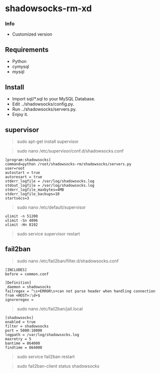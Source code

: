 shadowsocks-rm-xd
========
### Info

* Customized version

## Requirements

* Python
* cymysql
* mysql

## Install
* Import sql/*.sql to your MySQL Database.
* Edit ../shadowsocks/config.py.
* Run ../shadowsocks/servers.py.
* Enjoy it.

## supervisor

> sudo apt-get install supervisor

> sudo nano /etc/supervisor/conf.d/shadowsocks.conf

````
[program:shadowsocks]
command=python /root/shadowsocks-rm/shadowsocks/servers.py
user=root
autostart = true
autoresart = true
stderr_logfile = /var/log/shadowsocks.log
stdout_logfile = /var/log/shadowsocks.log
stderr_logfile_maxbytes=4MB
stderr_logfile_backups=10
startsecs=3

````
> sudo nano /etc/default/supervisor

````
ulimit -n 51200
ulimit -Sn 4096
ulimit -Hn 8192
````

> sudo service supervisor restart

## fail2ban
> sudo nano /etc/fail2ban/filter.d/shadowsocks.conf

````
[INCLUDES]
before = common.conf

[Definition]
_daemon = shadowsocks
failregex = ^\s+ERROR\s+can not parse header when handling connection from <HOST>:\d+$
ignoreregex =
````


> sudo nano /etc/fail2ban/jail.local

```
[shadowsocks]
enabled = true
filter = shadowsocks
port = 5000:10000
logpath = /var/log/shadowsocks.log
maxretry = 5
bantime = 864000
findtime = 864000
```
> sudo service fail2ban restart

> sudo fail2ban-client status shadowsocks
